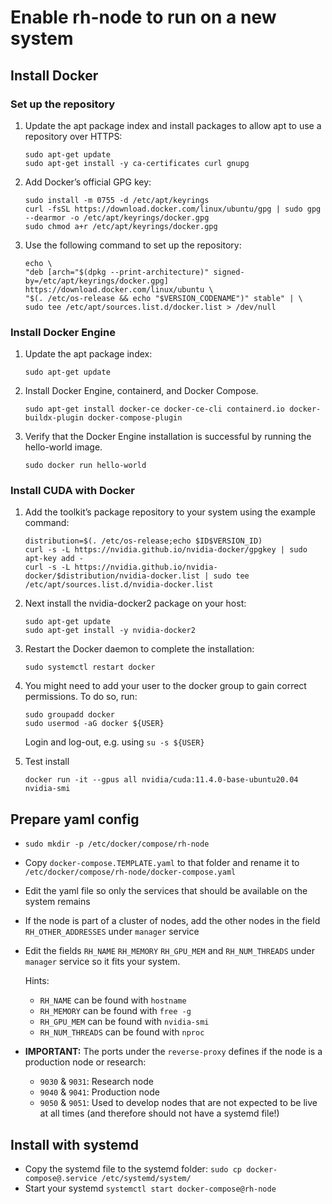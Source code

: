 # Enable rh-node to run on a new system

## Install Docker
### Set up the repository
1. Update the apt package index and install packages to allow apt to use a repository over HTTPS:
   ```
   sudo apt-get update
   sudo apt-get install -y ca-certificates curl gnupg
   ```
2. Add Docker’s official GPG key:
   ```
   sudo install -m 0755 -d /etc/apt/keyrings
   curl -fsSL https://download.docker.com/linux/ubuntu/gpg | sudo gpg --dearmor -o /etc/apt/keyrings/docker.gpg
   sudo chmod a+r /etc/apt/keyrings/docker.gpg
   ```
3. Use the following command to set up the repository:
   ```
   echo \
   "deb [arch="$(dpkg --print-architecture)" signed-by=/etc/apt/keyrings/docker.gpg] https://download.docker.com/linux/ubuntu \
   "$(. /etc/os-release && echo "$VERSION_CODENAME")" stable" | \
   sudo tee /etc/apt/sources.list.d/docker.list > /dev/null
   ```
### Install Docker Engine
1. Update the apt package index:
   
   ```sudo apt-get update```
2. Install Docker Engine, containerd, and Docker Compose.
  
   ```sudo apt-get install docker-ce docker-ce-cli containerd.io docker-buildx-plugin docker-compose-plugin```
3. Verify that the Docker Engine installation is successful by running the hello-world image.
   
   ```sudo docker run hello-world```

### Install CUDA with Docker
1. Add the toolkit’s package repository to your system using the example command:

   ```
   distribution=$(. /etc/os-release;echo $ID$VERSION_ID) 
   curl -s -L https://nvidia.github.io/nvidia-docker/gpgkey | sudo apt-key add - 
   curl -s -L https://nvidia.github.io/nvidia-docker/$distribution/nvidia-docker.list | sudo tee /etc/apt/sources.list.d/nvidia-docker.list
   ```
2. Next install the nvidia-docker2 package on your host:

   ```
   sudo apt-get update
   sudo apt-get install -y nvidia-docker2
   ```
3. Restart the Docker daemon to complete the installation:

   ```
   sudo systemctl restart docker
   ```
4. You might need to add your user to the docker group to gain correct permissions. To do so, run:
   
   ```
   sudo groupadd docker
   sudo usermod -aG docker ${USER}
   ```
   
   Login and log-out, e.g. using `su -s ${USER}`
5. Test install
   
   ```
   docker run -it --gpus all nvidia/cuda:11.4.0-base-ubuntu20.04 nvidia-smi
   ```
   


## Prepare yaml config
- `sudo mkdir -p /etc/docker/compose/rh-node`
- Copy `docker-compose.TEMPLATE.yaml` to that folder and rename it to `/etc/docker/compose/rh-node/docker-compose.yaml`
- Edit the yaml file so only the services that should be available on the system remains
- If the node is part of a cluster of nodes, add the other nodes in the field `RH_OTHER_ADDRESSES` under `manager` service
- Edit the fields `RH_NAME` `RH_MEMORY` `RH_GPU_MEM` and `RH_NUM_THREADS` under `manager` service so it fits your system.
  
  Hints:
    - `RH_NAME` can be found with `hostname`
    - `RH_MEMORY` can be found with `free -g`
    - `RH_GPU_MEM` can be found with `nvidia-smi`
    - `RH_NUM_THREADS` can be found with `nproc`
- <b>IMPORTANT:</b> The ports under the `reverse-proxy` defines if the node is a production node or research:
  - `9030` & `9031`: Research node
  - `9040` & `9041`: Production node
  - `9050` & `9051`: Used to develop nodes that are not expected to be live at all times (and therefore should not have a systemd file!)
   
## Install with systemd
- Copy the systemd file to the systemd folder: `sudo cp docker-compose@.service /etc/systemd/system/`
- Start your systemd `systemctl start docker-compose@rh-node`





